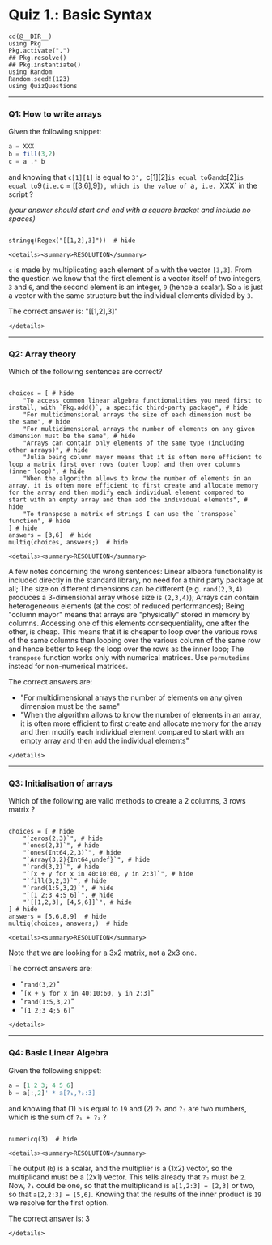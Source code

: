 # Quiz 1.: Basic Syntax

```@setup q0105
cd(@__DIR__)    
using Pkg      
Pkg.activate(".")  
## Pkg.resolve()   
## Pkg.instantiate()
using Random
Random.seed!(123)
using QuizQuestions
```

--------------------------------------------------------------------------------
### Q1: How to write arrays 

Given the following snippet:

```julia
a = XXX
b = fill(3,2)
c = a .* b
```

and knowing that `c[1][1]` is equal to `3', `c[1][2]` is equal to `6` and `c[2]` is equal to `9` (i.e. `c = [[3,6],9]`), which is the value of `a`, i.e. `XXX` in the script ?

_(your answer should start and end with a square bracket and include no spaces)_

```@example q0105

stringq(Regex("[[1,2],3]"))  # hide

```

```@raw html
<details><summary>RESOLUTION</summary>
```

`c` is made by multiplicating each element of `a` with the vector `[3,3]`. From the question we know that the first element is a vector itself of two integers, `3` and `6`, and the second element is an integer, `9` (hence a scalar). So `a` is just a vector with the same structure but the individual elements divided by `3`.

The correct answer is: "[[1,2],3]"

```@raw html
</details>
```

--------------------------------------------------------------------------------
### Q2: Array theory

Which of the following sentences are correct?

```@example q0105

choices = [ # hide
    "To access common linear algebra functionalities you need first to install, with `Pkg.add()`, a specific third-party package", # hide
    "For multidimensional arrays the size of each dimension must be the same", # hide
    "For multidimensional arrays the number of elements on any given dimension must be the same", # hide
    "Arrays can contain only elements of the same type (including other arrays)", # hide
    "Julia being column mayor means that it is often more efficient to loop a matrix first over rows (outer loop) and then over columns (inner loop)", # hide
    "When the algorithm allows to know the number of elements in an array, it is often more efficient to first create and allocate memory for the array and then modify each individual element compared to start with an empty array and then add the individual elements", # hide
    "To transpose a matrix of strings I can use the `transpose` function", # hide
] # hide
answers = [3,6]  # hide
multiq(choices, answers;)  # hide

```

```@raw html
<details><summary>RESOLUTION</summary>
```

A few notes concerning the wrong sentences: Linear albebra functionality is included directly in the standard library, no need for a third party package at all; The size on different dimensions can be different (e.g. `rand(2,3,4)` produces a 3-dimensional array whose size is `(2,3,4)`); Arrays can contain heterogeneous elements (at the cost of reduced performances); Being "column mayor" means that arrays are "physically" stored in memory by columns. Accessing one of this elements consequentiality, one after the other, is cheap. This means that it is cheaper to loop over the various rows of the same columns than looping over the various column of the same row and hence better to keep the loop over the rows as the inner loop; The `transpose` function works only with numerical matrices. Use `permutedims` instead for non-numerical matrices.

The correct answers are:
  - "For multidimensional arrays the number of elements on any given dimension must be the same"
  - "When the algorithm allows to know the number of elements in an array, it is often more efficient to first create and allocate memory for the array and then modify each individual element compared to start with an empty array and then add the individual elements"

```@raw html
</details>
```


--------------------------------------------------------------------------------
### Q3: Initialisation of arrays

Which of the following are valid methods to create a 2 columns, 3 rows matrix ?

```@example q0105

choices = [ # hide
    "`zeros(2,3)`", # hide
    "`ones(2,3)`", # hide
    "`ones(Int64,2,3)`", # hide
    "`Array(3,2){Int64,undef}`", # hide
    "`rand(3,2)`", # hide
    "`[x + y for x in 40:10:60, y in 2:3]`", # hide
    "`fill(3,2,3)`", # hide
    "`rand(1:5,3,2)`", # hide
    "`[1 2;3 4;5 6]`", # hide
    "`[[1,2,3], [4,5,6]]`", # hide
] # hide
answers = [5,6,8,9]  # hide
multiq(choices, answers;)  # hide

```

```@raw html
<details><summary>RESOLUTION</summary>
```

Note that we are looking for a 3x2 matrix, not a 2x3 one.

The correct answers are:
  - "`rand(3,2)`"
  - "`[x + y for x in 40:10:60, y in 2:3]`"
  - "`rand(1:5,3,2)`"
  - "`[1 2;3 4;5 6]`"   

```@raw html
</details>
```

--------------------------------------------------------------------------------
### Q4: Basic Linear Algebra 

Given the following snippet:

```julia
a = [1 2 3; 4 5 6]
b = a[:,2]' * a[?₁,?₂:3]
```

and knowing that (1)  `b` is equal to `19` and (2) `?₁` and `?₂` are two numbers, which is the sum of `?₁ + ?₂` ?

```@example q0105

numericq(3)  # hide

```

```@raw html
<details><summary>RESOLUTION</summary>
```

The output (`b`) is a scalar, and the multiplier is a (1x2) vector, so the multiplicand must be a (2x1) vector. This tells already that `?₂` must be `2`. Now, `?₁` could be one, so that the  multiplicand is `a[1,2:3] = [2,3]` or two, so that `a[2,2:3] = [5,6]`. Knowing that the results of the inner product is `19` we resolve for the first option.

The correct answer is: 3

```@raw html
</details>
```